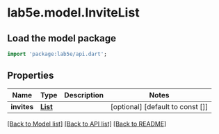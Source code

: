 # lab5e.model.InviteList

## Load the model package
```dart
import 'package:lab5e/api.dart';
```

## Properties
Name | Type | Description | Notes
------------ | ------------- | ------------- | -------------
**invites** | [**List<Invite>**](Invite.md) |  | [optional] [default to const []]

[[Back to Model list]](../README.md#documentation-for-models) [[Back to API list]](../README.md#documentation-for-api-endpoints) [[Back to README]](../README.md)


